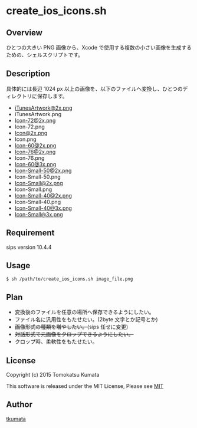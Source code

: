 # create_ios_icons.sh

## Overview

ひとつの大きい PNG 画像から、Xcode で使用する複数の小さい画像を生成するための、シェルスクリプトです。

## Description

具体的には長辺 1024 px 以上の画像を、以下のファイルへ変換し、ひとつのディレクトリに保存します。

- iTunesArtwork@2x.png
- iTunesArtwork.png
- Icon-72@2x.png
- Icon-72.png
- Icon@2x.png
- Icon.png
- Icon-60@2x.png
- Icon-76@2x.png
- Icon-76.png
- Icon-60@3x.png
- Icon-Small-50@2x.png
- Icon-Small-50.png
- Icon-Small@2x.png
- Icon-Small.png
- Icon-Small-40@2x.png
- Icon-Small-40.png
- Icon-Small-40@3x.png
- Icon-Small@3x.png

## Requirement

sips version 10.4.4

## Usage

```shell
$ sh /path/to/create_ios_icons.sh image_file.png
```

## Plan

- 変換後のファイルを任意の場所へ保存できるようにしたい。
- ファイル名に汎用性をもたせたい。(2byte 文字とか記号とか)
- ~~画像形式の種類を増やしたい。~~(sips 任せに変更)
- ~~対話形式で元画像をクロップできるようにしたい。~~
- クロップ時、柔軟性をもたせたい。

## License

Copyright (c) 2015 Tomokatsu Kumata

This software is released under the MIT License, Please see [MIT](https://opensource.org/licenses/MIT)

## Author

[tkumata](https://github.com/tkumata)